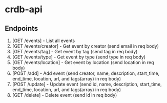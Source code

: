 # crdb-api

## Endpoints
1. [GET /events] - List all events
2. [GET /events/creator] - Get event by creator (send email in req body)
3. [GET /events/tag] - Get event by tag (send tag in req body)
4. [GET /events/type] - Get event by type (send type in req body)
5. [GET /events/location] - Get event by location (send location in req body)
6. [POST /add] - Add event (send creator, name, description, start_time, end_time, location, url, and tags(array) in req body)
7. [POST /update] - Update event (send id, name, description, start_time, end_time, location, url, and tags(array) in req body)
8. [GET /delete] - Delete event (send id in req body)
